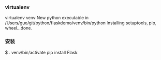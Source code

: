 ### virtualenv

virtualenv venv
New python executable in /Users/guo/git/python/flaskdemo/venv/bin/python
Installing setuptools, pip, wheel...done.

### 安装

$ . venv/bin/activate
pip install Flask

